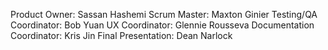 Product Owner: Sassan Hashemi
Scrum Master: Maxton Ginier
Testing/QA Coordinator: Bob Yuan
UX Coordinator: Glennie Rousseva
Documentation Coordinator: Kris Jin
Final Presentation: Dean Narlock
